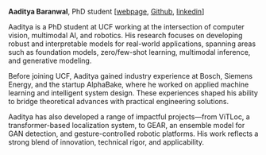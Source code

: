 **Aaditya Baranwal**, PhD student [[webpage](https://sochastic.me/), [Github](https://github.com/eternal-f1ame), [linkedin](https://linkedin.com/in/aadityabaranwal)]

Aaditya is a PhD student at UCF working at the intersection of computer vision, multimodal AI, and robotics. His research focuses on developing robust and interpretable models for real-world applications, spanning areas such as foundation models, zero/few-shot learning, multimodal inference, and generative modeling.

Before joining UCF, Aaditya gained industry experience at Bosch, Siemens Energy, and the startup AlphaBake, where he worked on applied machine learning and intelligent system design. These experiences shaped his ability to bridge theoretical advances with practical engineering solutions.

Aaditya has also developed a range of impactful projects—from ViTLoc, a transformer-based localization system, to GEAR, an ensemble model for GAN detection, and gesture-controlled robotic platforms. His work reflects a strong blend of innovation, technical rigor, and applicability.

